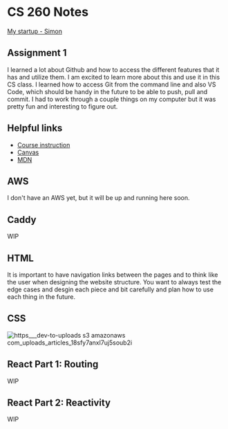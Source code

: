 # CS 260 Notes

[My startup - Simon](https://simon.cs260.click)

## Assignment 1

I learned a lot about Github and how to access the different features that it has and utilize them. I am excited to learn more about this and use it in this CS class. I learned how to access Git from the command line and also VS Code, which should be handy in the future to be able to push, pull and commit. I had to work through a couple things on my computer but it was pretty fun and interesting to figure out.

## Helpful links

- [Course instruction](https://github.com/webprogramming260)
- [Canvas](https://byu.instructure.com)
- [MDN](https://developer.mozilla.org)

## AWS

I don't have an AWS yet, but it will be up and running here soon.

## Caddy

WIP

## HTML

It is important to have navigation links between the pages and to think like the user when designing the website structure. You want to always test the edge cases and desgin each piece and bit carefully and plan how to use each thing in the future.

## CSS

![https___dev-to-uploads s3 amazonaws com_uploads_articles_18sfy7anxl7uj5soub2i](https://github.com/user-attachments/assets/cb614a2f-9cb0-409b-a592-9f9567ae90c2)


## React Part 1: Routing

WIP

## React Part 2: Reactivity

WIP
